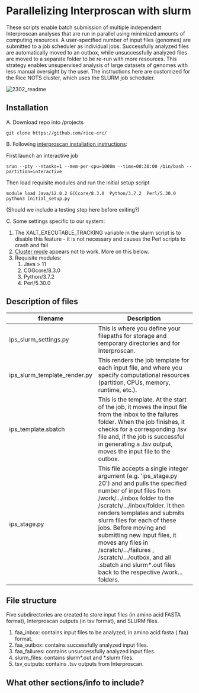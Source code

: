 # Parallelizing Interproscan with slurm

These scripts enable batch submission of multiple independent Interproscan analyses that are run in parallel using minimized amounts of computing resources. A user-specified number of input files (genomes) are submitted to a job scheduler as individual jobs. Successfully analyzed files are automatically moved to an outbox, while unsuccessfully analyzed files are moved to a separate folder to be re-run with more resources. This strategy enables unsupervised analysis of large datasets of genomes with less manual oversight by the user. The instructions here are customized for the Rice NOTS cluster, which uses the SLURM job scheduler.

![2302_readme](https://user-images.githubusercontent.com/63920521/217164524-d1b2515a-0855-414c-a050-9a60cd63b5cd.png)

## Installation

A. Download repo into /projects

    git clone https://github.com/rice-crc/


B. Following [interproscan installation instructions](https://interproscan-docs.readthedocs.io/en/latest/UserDocs.html?highlight=initial_setup.py):

First launch an interactive job

    srun --pty --ntasks=1 --mem-per-cpu=1000m --time=00:30:00 /bin/bash --partition=interactive
    
Then load requisite modules and run the initial setup script

    module load Java/12.0.2 GCCcore/8.3.0  Python/3.7.2  Perl/5.30.0 
    python3 initial_setup.py    

(Should we include a testing step here before exiting?)

C. Some settings specific to our system:

1. The XALT_EXECUTABLE_TRACKING variable in the slurm script is to disable this feature - it is not necessary and causes the Perl scripts to crash and fail
1. [Cluster mode](https://interproscan-docs.readthedocs.io/en/latest/ImprovingPerformance.html?highlight=cluster%20mode#running-interproscan-in-cluster-mode) appears not to work. More on this below.
1. Requisite modules:
   1. Java > 11
   1. CGGcore/8.3.0
   1. Python/3.7.2
   1. Perl/5.30.0


## Description of files

| filename | Description |
| --- | --- |
| ips_slurm_settings.py | This is where you define your filepaths for storage and temporary directories and for Interproscan. |
| ips_slurm_template_render.py | This renders the job template for each input file, and where you specify computational resources (partition, CPUs, memory, runtime, etc.).  |
| ips_template.sbatch | This is the template. At the start of the job, it moves the input file from the inbox to the failures folder. When the job finishes, it checks for a corresponding .tsv file and, if the job is successful in generating a .tsv output, moves the input file to the outbox.
| ips_stage.py | This file accepts a single integer argument (e.g. 'ips_stage.py 20') and and pulls the specified number of input files from /work/.../inbox folder to the /scratch/.../inbox/folder. It then renders templates and submits slurm files for each of these jobs. Before moving and submitting new input files, it moves any files in /scratch/.../failures , /scratch/.../outbox, and all .sbatch and slurm*.out files back to the respective /work... folders. |

## File structure

Five subdirectories are created to store input files (in amino acid FASTA format), Interproscan outputs (in tsv format), and SLURM files.

1. faa_inbox: contains input files to be analyzed, in amino acid fasta (.faa) format.
2. faa_outbox: contains successfully analyzed input files.
3. faa_failures: contains unsuccessfully analyzed input files.
4. slurm_files: contains slurm*.out and *.slurm files.
5. tsv_outputs: contains .tsv outputs from Interproscan.

## What other sections/info to include?



